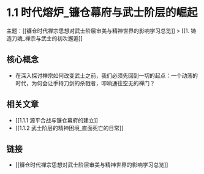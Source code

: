# 1.1 时代熔炉_镰仓幕府与武士阶层的崛起

主题：[[镰仓时代禅宗思想对武士阶层审美与精神世界的影响学习总览]] > [[1. 铸造刀魂_禅宗与武士的初次邂逅]]

## 核心概念

- 在深入探讨禅宗如何改变武士之前，我们必须先回到一切的起点：一个动荡的时代，为何会让手持刀剑的杀戮者，叩响通往空无的禅门？

## 相关文章

- [[1.1.1 源平合战与镰仓幕府的建立]]
- [[1.1.2 武士阶层的精神困境_直面死亡的日常]]

## 链接

- [[镰仓时代禅宗思想对武士阶层审美与精神世界的影响学习总览]]
